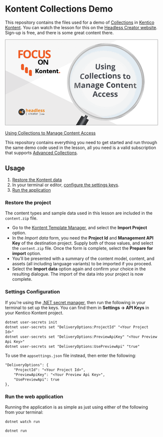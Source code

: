 # Kontent Collections Demo

This repository contains the files used for a demo of [Collections][2] in [Kentico Kontent][3]. You can watch the lesson for this on the [Headless Creator website][7]. Sign-up is free, and there is some great content there.

![Using Collections to Manage Content Access Lesson][banner]

[Using Collections to Manage Content Access][1]

This repository contains everything you need to get started and run through the same demo code used in the lesson, all you need is a valid subscription that supports [Advanced Collections][4].

## Usage

1. [Restore the Kontent data](#restore)
1. In your terminal or editor, [configure the settings keys](#settings).
1. [Run the application](#run)

### <a name="restore"></a>Restore the project

The content types and sample data used in this lesson are included in the `content.zip` file.

- Go to the [Kontent Template Manager][5], and select the **Import Project** option. 
- In the *Import data* form, you need the **Project Id** and **Management API Key** of the destination project. Supply both of those values, and select the `content.zip` file. Once the form is complete, select the **Prepare for import** option.
- You'll be presented with a summary of the content model, content, and assets (all including language variants) to be imported if you proceed.
- Select the **Import data** option again and confirm your choice in the resulting dialogue. The import of the data into your project is now complete.

### <a name="settings"></a>Settings Configuration

If you're using the [.NET secret manager][6], then run the following in your terminal to set up the keys. You can find them in **Settings -> API Keys** in your Kentico Kontent project.  

```
dotnet user-secrets init
dotnet user-secrets set "DeliveryOptions:ProjectId" "<Your Project Id>"
dotnet user-secrets set "DeliveryOptions:PreviewApiKey" "<Your Preview Api Key>"
dotnet user-secrets set "DeliveryOptions:UsePreviewApi" "true"
```

To use the `appsettings.json` file instead, then enter the following:

```
"DeliveryOptions": {
    "ProjectId": "<Your Project Id>",
    "PreviewApiKey": "<Your Preview Api Key>",
    "UsePreviewApi": true
},
```

### <a name="run"></a> Run the web application

Running the application is as simple as just using either of the following from your terminal:
```
dotnet watch run
```

```
dotnet run
```

[banner]: ./assets/headless-creator-banner.png

[1]: https://www.headlesscreator.com/using-collections-to-manage-content-access
[2]: https://kontent.ai/specials/collections
[3]: https://www.kontent.ai
[4]: https://kontent.ai/pricing#collections
[5]: https://kentico.github.io/kontent-template-manager/
[6]: https://docs.microsoft.com/en-us/aspnet/core/security/app-secrets?view=aspnetcore-5.0&tabs=windows
[7]: https://www.headlesscreator.com/
